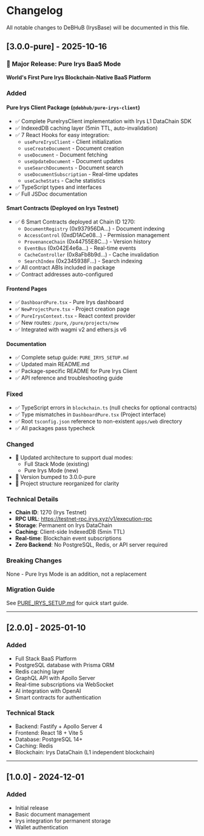 # Changelog

All notable changes to DeBHuB (IrysBase) will be documented in this file.

## [3.0.0-pure] - 2025-10-16

### 🎉 Major Release: Pure Irys BaaS Mode

**World's First Pure Irys Blockchain-Native BaaS Platform**

### Added

#### Pure Irys Client Package (`@debhub/pure-irys-client`)
- ✅ Complete PureIrysClient implementation with Irys L1 DataChain SDK
- ✅ IndexedDB caching layer (5min TTL, auto-invalidation)
- ✅ 7 React Hooks for easy integration:
  - `usePureIrysClient` - Client initialization
  - `useCreateDocument` - Document creation
  - `useDocument` - Document fetching
  - `useUpdateDocument` - Document updates
  - `useSearchDocuments` - Document search
  - `useDocumentSubscription` - Real-time updates
  - `useCacheStats` - Cache statistics
- ✅ TypeScript types and interfaces
- ✅ Full JSDoc documentation

#### Smart Contracts (Deployed on Irys Testnet)
- ✅ 6 Smart Contracts deployed at Chain ID 1270:
  - `DocumentRegistry` (0x937956DA...) - Document indexing
  - `AccessControl` (0xdD1ACe08...) - Permission management
  - `ProvenanceChain` (0x44755E8C...) - Version history
  - `EventBus` (0x042E4e6a...) - Real-time events
  - `CacheController` (0x8aFb8b9d...) - Cache invalidation
  - `SearchIndex` (0x2345938F...) - Search indexing
- ✅ All contract ABIs included in package
- ✅ Contract addresses auto-configured

#### Frontend Pages
- ✅ `DashboardPure.tsx` - Pure Irys dashboard
- ✅ `NewProjectPure.tsx` - Project creation page
- ✅ `PureIrysContext.tsx` - React context provider
- ✅ New routes: `/pure`, `/pure/projects/new`
- ✅ Integrated with wagmi v2 and ethers.js v6

#### Documentation
- ✅ Complete setup guide: `PURE_IRYS_SETUP.md`
- ✅ Updated main README.md
- ✅ Package-specific README for Pure Irys Client
- ✅ API reference and troubleshooting guide

### Fixed
- ✅ TypeScript errors in `blockchain.ts` (null checks for optional contracts)
- ✅ Type mismatches in `DashboardPure.tsx` (Project interface)
- ✅ Root `tsconfig.json` reference to non-existent `apps/web` directory
- ✅ All packages pass typecheck

### Changed
- 🔄 Updated architecture to support dual modes:
  - Full Stack Mode (existing)
  - Pure Irys Mode (new)
- 🔄 Version bumped to 3.0.0-pure
- 🔄 Project structure reorganized for clarity

### Technical Details
- **Chain ID**: 1270 (Irys Testnet)
- **RPC URL**: https://testnet-rpc.irys.xyz/v1/execution-rpc
- **Storage**: Permanent on Irys DataChain
- **Caching**: Client-side IndexedDB (5min TTL)
- **Real-time**: Blockchain event subscriptions
- **Zero Backend**: No PostgreSQL, Redis, or API server required

### Breaking Changes
None - Pure Irys Mode is an addition, not a replacement

### Migration Guide
See [PURE_IRYS_SETUP.md](PURE_IRYS_SETUP.md) for quick start guide.

---

## [2.0.0] - 2025-01-10

### Added
- Full Stack BaaS Platform
- PostgreSQL database with Prisma ORM
- Redis caching layer
- GraphQL API with Apollo Server
- Real-time subscriptions via WebSocket
- AI integration with OpenAI
- Smart contracts for authentication

### Technical Stack
- Backend: Fastify + Apollo Server 4
- Frontend: React 18 + Vite 5
- Database: PostgreSQL 14+
- Caching: Redis
- Blockchain: Irys DataChain (L1 independent blockchain)

---

## [1.0.0] - 2024-12-01

### Added
- Initial release
- Basic document management
- Irys integration for permanent storage
- Wallet authentication
